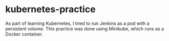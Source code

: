 # kubernetes-practice
As part of learning Kubernetes, I tried to run Jenkins as a pod with a persistent volume. This practice was done using Minikube, which runs as a Docker container.
